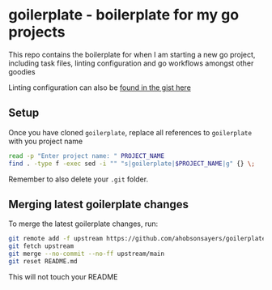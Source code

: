 # goilerplate - boilerplate for my go projects

This repo contains the boilerplate for when I am starting a new go project, including task files, linting configuration and go workflows amongst other goodies

Linting configuration can also be [found in the gist here](https://gist.github.com/ahobsonsayers/5a6baccee157e5d5c1ac4c1ccd163348)

## Setup

Once you have cloned `goilerplate`, replace all references to `goilerplate` with you project name

```bash
read -p "Enter project name: " PROJECT_NAME
find . -type f -exec sed -i "" "s|goilerplate|$PROJECT_NAME|g" {} \;
```

Remember to also delete your `.git` folder.

## Merging latest goilerplate changes

To merge the latest goilerplate changes, run:

```bash
git remote add -f upstream https://github.com/ahobsonsayers/goilerplate
git fetch upstream
git merge --no-commit --no-ff upstream/main
git reset README.md
```

This will not touch your README

